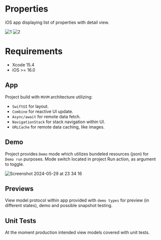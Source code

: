 # Properties
iOS app displaying list of properties with detail view.

![1](https://github.com/Eeyore741/Properties/assets/5173226/d4022d08-3bec-4e37-843a-ddbbe72fb3d2)
![2](https://github.com/Eeyore741/Properties/assets/5173226/42cf8238-85f3-48e9-9693-1ac3bbe51afa)

# Requirements 
* Xcode 15.4
* iOS >= 16.0


## App

Project build with `MVVM` architecture utilizing:
 * `SwiftUI` for layout.
 * `Combine` for reactive UI update.
 * `Async/await` for remote data fetch.
 * `NavigationStack` for stack navigation within UI.
 * `URLCache` for remote data caching, like images.

## Demo
Project provides `Demo` mode which utilizes bundeled resources (json) for `Demo run` purposes.
Mode switch located in project Run action, as argument to toggle.

![Screenshot 2024-05-29 at 23 34 16](https://github.com/Eeyore741/Properties/assets/5173226/1b712217-ea62-4255-aac8-ada2f9f35b3b)

## Previews
View model protocol within app provided with `demo types` for preview (in different states), demo and possible snapshot testing.

## Unit Tests
At the moment production intended view models covered with unit tests.
